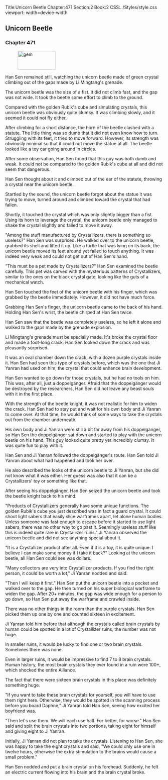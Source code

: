 Title:Unicorn Beetle 
Chapter:471 
Section:2 
Book:2 
CSS:../Styles/style.css 
viewport: width=device-width
  
## Unicorn Beetle
### Chapter 471
  
<figure>
	<img src="../Images/gem.gif" alt="gem" id="gem" width="120" height="60" />
</figure>
  

  
Han Sen remained still, watching the unicorn beetle made of green crystal climbing out of the gaps made by Li Mingtang's grenade.

The unicorn beetle was the size of a fist. It did not climb fast, and the gap was not wide. It took the beetle some effort to climb to the ground.

Compared with the golden Rubik's cube and simulating crystals, this unicorn beetle was obviously quite clumsy. It was climbing slowly, and it seemed it could not fly either.

After climbing for a short distance, the horn of the beetle clashed with a statute. The little thing was so dumb that it did not even know how to turn. Struggling with its feet, it tried to move forward. However, its strength was obviously minimal so that it could not move the statue at all. The beetle looked like a toy car going around in circles.

After some observation, Han Sen found that this guy was both dumb and weak. It could not be compared to the golden Rubik's cube at all and did not seem that dangerous.

Han Sen thought about it and climbed out of the ear of the statute, throwing a crystal near the unicorn beetle.

Startled by the sound, the unicorn beetle forgot about the statue it was trying to move, turned around and climbed toward the crystal that had fallen.

Shortly, it touched the crystal which was only slightly bigger than a fist. Using its horn to leverage the crystal, the unicorn beetle only managed to shake the crystal slightly and failed to move it away.

"Among the stuff manufactured by Crystallizers, there is something so useless?" Han Sen was surprised. He walked over to the unicorn beetle, grabbed its shell and lifted it up. Like a turtle that was lying on its back, the unicorn beetle moved its feet around yet failed to touch anything. It was indeed very weak and could not get out of Han Sen's hand.

"This must be a pet made by Crystallizers?" Han Sen examined the beetle carefully. This pet was carved with the mysterious patterns of Crystallizers, similar to the ones on the black crystal gate, looking like the guts of a mechanical watch.

Han Sen touched the feet of the unicorn beetle with his finger, which was grabbed by the beetle immediately. However, it did not have much force.

Grabbing Han Sen's finger, the unicorn beetle came to the back of his hand. Holding Han Sen's wrist, the beetle chirped at Han Sen twice.

Han Sen saw that the beetle was completely useless, so he left it alone and walked to the gaps made by the grenade explosion.

Li Mingtang's grenade must be specially made. It's broke the crystal floor and made a foot-long crack. Han Sen looked down the crack and was pleasantly surprised.

It was an oval chamber down the crack, with a dozen purple crystals inside it. Han Sen had seen this type of crystals before, which was the one that Ji Yanran had used on him, the crystal that could enhance brain development.

Han Sen wanted to go down for those crystals, but he had no tools on him. This was, after all, just a doppelgänger. Afraid that the doppelgänger would be destroyed by the researchers, Han Sen did not leave any beast souls with it in the first place.

With the strength of the beetle knight, it was not realistic for him to widen the crack. Han Sen had to stay put and wait for his own body and Ji Yanran to come over. At that time, he would think of some ways to take the crystals out from the chamber underneath.

His own body and Ji Yanran were still a bit far away from his doppelgänger, so Han Sen the doppelgänger sat down and started to play with the unicorn beetle on his hand. This guy looked quite pretty yet incredibly clumsy. It was quite fun to play with it.

Han Sen and Ji Yanran followed the doppelgänger's route. Han Sen told Ji Yanran about what had happened and took her over.

He also described the looks of the unicorn beetle to Ji Yanran, but she did not know what it was either. Her guess was also that it can be a Crystallizers' toy or something like that.

After seeing his doppelgänger, Han Sen seized the unicorn beetle and took the beetle knight back to his mind.

"Products of Crystallizers generally have some unique functions. The golden Rubik's cube you just described was in fact a guard crystal. It could shoot light sabers that easily slice warframes apart, let alone human bodies. Unless someone was fast enough to escape before it started to use light sabers, there was no other way to go past it. Seemingly useless stuff like this is indeed quite rare in Crystallizer ruins." Ji Yanran observed the unicorn beetle and did not see anything special about it.

"It is a Crystallizer product after all. Even if it is a toy, it is quite unique. I believe I can make some money if I take it back?" Looking at the unicorn beetle, all Han Sen could see was dollars.

"Many collectors are very into Crystallizer products. If you find the right person, it could be worth a lot," Ji Yanran nodded and said.

"Then I will keep it first." Han Sen put the unicorn beetle into a pocket and walked over to the gap. He then turned on his super biological warframe to widen the gap. After 20+ minutes, the gap was wide enough for a person to go down, so Han Sen put away the warframe and crawled inside.

There was no other things in the room than the purple crystals. Han Sen picked them up one by one and counted sixteen in excitement.

Ji Yanran told him before that although the crystals called brain crystals by human could be spotted in a lot of Crystallizer ruins, the number was not huge.

In smaller ruins, it would be lucky to find one or two brain crystals. Sometimes there was none.

Even in larger ruins, it would be impressive to find 7 to 8 brain crystals. Human history, the most brain crystals they ever found in a ruin were 100+, which shocked the entire Alliance.

The fact that there were sixteen brain crystals in this place was definitely something huge.

"If you want to take these brain crystals for yourself, you will have to use them right here. Otherwise, they would be spotted in the scanning process before you board Daphne," Ji Yanran told Han Sen, seeing how excited her boyfriend was.

"Then let's use them. We will each use half. For better, for worse." Han Sen said and split the brain crystals into two portions, taking eight for himself and giving eight to Ji Yanran.

Initially, Ji Yanran did not plan to take the crystals. Listening to Han Sen, she was happy to take the eight crystals and said, "We could only use one in twelve hours, otherwise the extra stimulation to the brains would cause a small problem."

Han Sen nodded and put a brain crystal on his forehead. Suddenly, he felt an electric current flowing into his brain and the brain crystal broke.